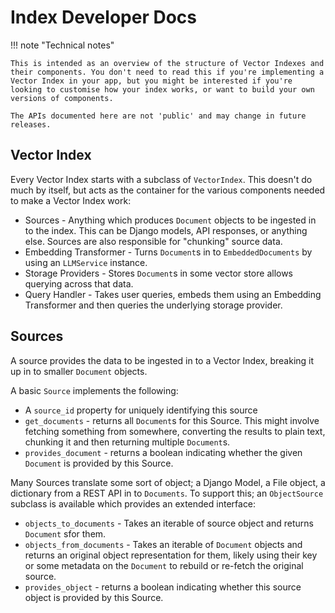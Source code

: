 # Index Developer Docs

!!! note "Technical notes"

    This is intended as an overview of the structure of Vector Indexes and their components. You don't need to read this if you're implementing a Vector Index in your app, but you might be interested if you're looking to customise how your index works, or want to build your own versions of components.

    The APIs documented here are not 'public' and may change in future releases.

## Vector Index

Every Vector Index starts with a subclass of `VectorIndex`. This doesn't do much by itself, but acts as the container for the various components needed to make a Vector Index work:

-   Sources - Anything which produces `Document` objects to be ingested in to the index. This can be Django models, API responses, or anything else. Sources are also responsible for "chunking" source data.
-   Embedding Transformer - Turns `Document`s in to `EmbeddedDocuments` by using an `LLMService` instance.
-   Storage Providers - Stores `Document`s in some vector store allows querying across that data.
-   Query Handler - Takes user queries, embeds them using an Embedding Transformer and then queries the underlying storage provider.

## Sources

A source provides the data to be ingested in to a Vector Index, breaking it up in to smaller `Document` objects.

A basic `Source` implements the following:

-   A `source_id` property for uniquely identifying this source
-   `get_documents` - returns all `Document`s for this Source. This might involve fetching something from somewhere, converting the results to plain text, chunking it and then returning multiple `Document`s.
-   `provides_document` - returns a boolean indicating whether the given `Document` is provided by this Source.

Many Sources translate some sort of object; a Django Model, a File object, a dictionary from a REST API in to `Documents`. To support this; an `ObjectSource` subclass is available which provides an extended interface:

-   `objects_to_documents` - Takes an iterable of source object and returns `Document` sfor them.
-   `objects_from_documents` - Takes an iterable of `Document` objects and returns an original object representation for them, likely using their key or some metadata on the `Document` to rebuild or re-fetch the original source.
-   `provides_object` - returns a boolean indicating whether this source object is provided by this Source.
